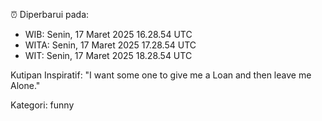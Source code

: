 ⏰ Diperbarui pada:
- WIB: Senin, 17 Maret 2025 16.28.54 UTC
- WITA: Senin, 17 Maret 2025 17.28.54 UTC
- WIT: Senin, 17 Maret 2025 18.28.54 UTC

Kutipan Inspiratif:
"I want some one to give me a Loan and then leave me Alone."


Kategori: funny

